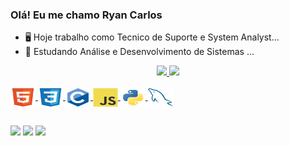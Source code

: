 ### Olá! Eu me chamo Ryan Carlos 

- 🖥️ Hoje trabalho como Tecnico de Suporte e System Analyst...
- 🌱 Estudando Análise e Desenvolvimento de Sistemas ...

<div align="center">
  <a href="https://github.com/RyanCarlos1314/RyanCarlos1314">
  <img height="180em" src="https://github-readme-stats.vercel.app/api?username=RyanCarlos1314&show_icons=true&theme=blue&include_all_commits=true&count_private=true"/>
  <img height="180em" src="https://github-readme-stats.vercel.app/api/top-langs/?username=RyanCarlos1314&layout=compact&langs_count=7&theme=blue"/>
</div>
  <div style="display: inline_block"><br>
  <img align="center" alt="Ryan-HTML" height="30" width="40" src="https://raw.githubusercontent.com/devicons/devicon/master/icons/html5/html5-original.svg">
  <img align="center" alt="Ryan-CSS" height="30" width="40" src="https://raw.githubusercontent.com/devicons/devicon/master/icons/css3/css3-original.svg">
  <img align="center" alt="Ryan-C" height="30" width="40" src="https://raw.githubusercontent.com/devicons/devicon/master/icons/c/c-original.svg">
  <img align="center" alt="Ryan-JS" height="30" width="40" src="https://raw.githubusercontent.com/devicons/devicon/master/icons/javascript/javascript-original.svg">
  <img align="center" alt="Ryan-PY" height="30" width="40" src="https://raw.githubusercontent.com/devicons/devicon/master/icons/python/python-original.svg">
  <img align="center" alt="Ryan-MYSQL" height="30" width="40" src="https://raw.githubusercontent.com/devicons/devicon/master/icons/mysql/mysql-original.svg">  
</div>
  
  ##
  
   <a href="https://instagram.com/ryancarlos_87" target="_blank"><img src="https://img.shields.io/badge/-Instagram-%23E4405F?style=for-the-badge&logo=instagram&logoColor=white" target="_blank"></a>
   <a href ="mailto:ryan.carlos1314@gmail.com"><img src="https://img.shields.io/badge/-Gmail-%23333?style=for-the-badge&logo=gmail&logoColor=white" target="_blank"></a>
   <a href="https://www.linkedin.com/in/ryan-carlos-62b345243/" target="_blank"><img src="https://img.shields.io/badge/-LinkedIn-%230077B5?style=for-the-badge&logo=linkedin&logoColor=white" target="_blank"></a> 
